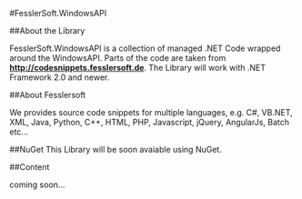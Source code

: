 #FesslerSoft.WindowsAPI

##About the Library

FesslerSoft.WindowsAPI is a collection of managed .NET Code wrapped around the WindowsAPI. 
Parts of the code are taken from **http://codesnippets.fesslersoft.de**. 
The Library will work with .NET Framework 2.0 and newer.

##About Fesslersoft

We provides source code snippets for multiple languages, e.g. C#, VB.NET, XML, Java, Python, C++, HTML, PHP, Javascript, jQuery, AngularJs, Batch etc...

##NuGet
This Library will be soon avaiable using NuGet.

##Content

coming soon...
